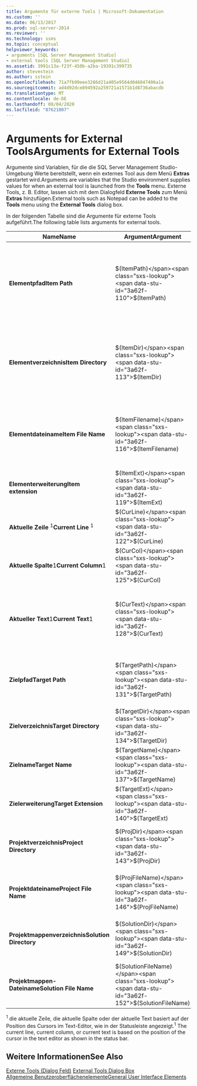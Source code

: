 ```yaml
---
title: Argumente für externe Tools | Microsoft-Dokumentation
ms.custom: ''
ms.date: 06/13/2017
ms.prod: sql-server-2014
ms.reviewer: ''
ms.technology: ssms
ms.topic: conceptual
helpviewer_keywords:
- arguments [SQL Server Management Studio]
- external tools [SQL Server Management Studio]
ms.assetid: 3991c13a-f23f-450b-a2ba-19391c399735
author: stevestein
ms.author: sstein
ms.openlocfilehash: 71a7fb99eee3286d21a405e9564d046847406a1a
ms.sourcegitcommit: ad4d92dce894592a259721a1571b1d8736abacdb
ms.translationtype: MT
ms.contentlocale: de-DE
ms.lasthandoff: 08/04/2020
ms.locfileid: "87621807"
---
```

# <a name="arguments-for-external-tools"></a><span data-ttu-id="3a62f-102">Arguments for External Tools</span><span class="sxs-lookup"><span data-stu-id="3a62f-102">Arguments for External Tools</span></span>
  <span data-ttu-id="3a62f-103">Argumente sind Variablen, für die die SQL Server Management Studio-Umgebung Werte bereitstellt, wenn ein externes Tool aus dem Menü **Extras** gestartet wird.</span><span class="sxs-lookup"><span data-stu-id="3a62f-103">Arguments are variables that the Studio environment supplies values for when an external tool is launched from the **Tools** menu.</span></span> <span data-ttu-id="3a62f-104">Externe Tools, z. B. Editor, lassen sich mit dem Dialogfeld **Externe Tools** zum Menü **Extras** hinzufügen.</span><span class="sxs-lookup"><span data-stu-id="3a62f-104">External tools such as Notepad can be added to the **Tools** menu using the **External Tools** dialog box.</span></span>  
  
 <span data-ttu-id="3a62f-105">In der folgenden Tabelle sind die Argumente für externe Tools aufgeführt.</span><span class="sxs-lookup"><span data-stu-id="3a62f-105">The following table lists arguments for external tools.</span></span>  
  
|<span data-ttu-id="3a62f-106">Name</span><span class="sxs-lookup"><span data-stu-id="3a62f-106">Name</span></span>|<span data-ttu-id="3a62f-107">Argument</span><span class="sxs-lookup"><span data-stu-id="3a62f-107">Argument</span></span>|<span data-ttu-id="3a62f-108">BESCHREIBUNG</span><span class="sxs-lookup"><span data-stu-id="3a62f-108">Description</span></span>|  
|----------|--------------|-----------------|  
|<span data-ttu-id="3a62f-109">**Elementpfad**</span><span class="sxs-lookup"><span data-stu-id="3a62f-109">**Item Path**</span></span>|<span data-ttu-id="3a62f-110">$(ItemPath)</span><span class="sxs-lookup"><span data-stu-id="3a62f-110">$(ItemPath)</span></span>|<span data-ttu-id="3a62f-111">Der vollständige Dateiname der aktuellen Quelle (definiert als Laufwerk + Pfad + Dateiname); leer, wenn ein Fenster aktiv ist, das nicht zur Quelle gehört.</span><span class="sxs-lookup"><span data-stu-id="3a62f-111">The complete file name of the current source (defined as drive + path + file name); blank if a non-source window is active.</span></span>|  
|<span data-ttu-id="3a62f-112">**Elementverzeichnis**</span><span class="sxs-lookup"><span data-stu-id="3a62f-112">**Item Directory**</span></span>|<span data-ttu-id="3a62f-113">$(ItemDir)</span><span class="sxs-lookup"><span data-stu-id="3a62f-113">$(ItemDir)</span></span>|<span data-ttu-id="3a62f-114">Das Verzeichnis der aktuellen Quelle (definiert als Laufwerk + Pfad); leer, wenn ein Fenster aktiv ist, das nicht zur Quelle gehört.</span><span class="sxs-lookup"><span data-stu-id="3a62f-114">The directory of the current source (defined as drive + path); blank if a non-source window is active.</span></span>|  
|<span data-ttu-id="3a62f-115">**Elementdateiname**</span><span class="sxs-lookup"><span data-stu-id="3a62f-115">**Item File Name**</span></span>|<span data-ttu-id="3a62f-116">$(ItemFilename)</span><span class="sxs-lookup"><span data-stu-id="3a62f-116">$(ItemFilename)</span></span>|<span data-ttu-id="3a62f-117">Der Dateiname der aktuellen Quelle (definiert als Dateiname); leer, wenn ein Fenster aktiv ist, das nicht zur Quelle gehört.</span><span class="sxs-lookup"><span data-stu-id="3a62f-117">The file name of the current source (defined as file name); blank if a non-source window is active.</span></span>|  
|<span data-ttu-id="3a62f-118">**Elementerweiterung**</span><span class="sxs-lookup"><span data-stu-id="3a62f-118">**Item extension**</span></span>|<span data-ttu-id="3a62f-119">$(ItemExt)</span><span class="sxs-lookup"><span data-stu-id="3a62f-119">$(ItemExt)</span></span>|<span data-ttu-id="3a62f-120">Die Dateinamenerweiterung der aktuellen Quelle.</span><span class="sxs-lookup"><span data-stu-id="3a62f-120">The file name extension of the current source.</span></span>|  
|<span data-ttu-id="3a62f-121">**Aktuelle Zeile** <sup>1</sup></span><span class="sxs-lookup"><span data-stu-id="3a62f-121">**Current Line** <sup>1</sup></span></span>|<span data-ttu-id="3a62f-122">$(CurLine)</span><span class="sxs-lookup"><span data-stu-id="3a62f-122">$(CurLine)</span></span>|<span data-ttu-id="3a62f-123">Die aktuelle Zeilenposition des Cursors im Editor.</span><span class="sxs-lookup"><span data-stu-id="3a62f-123">The current line position of the cursor in the editor.</span></span>|  
|<span data-ttu-id="3a62f-124">**Aktuelle Spalte**1</span><span class="sxs-lookup"><span data-stu-id="3a62f-124">**Current Column**1</span></span>|<span data-ttu-id="3a62f-125">$(CurCol)</span><span class="sxs-lookup"><span data-stu-id="3a62f-125">$(CurCol)</span></span>|<span data-ttu-id="3a62f-126">Die aktuelle Spaltenposition des Cursors im Editor.</span><span class="sxs-lookup"><span data-stu-id="3a62f-126">The current column position of the cursor in the editor.</span></span>|  
|<span data-ttu-id="3a62f-127">**Aktueller Text**1</span><span class="sxs-lookup"><span data-stu-id="3a62f-127">**Current Text**1</span></span>|<span data-ttu-id="3a62f-128">$(CurText)</span><span class="sxs-lookup"><span data-stu-id="3a62f-128">$(CurText)</span></span>|<span data-ttu-id="3a62f-129">Der aktuelle Text (das Wort unter der aktuellen Cursorposition oder eine einzeilige Auswahl, sofern vorhanden).</span><span class="sxs-lookup"><span data-stu-id="3a62f-129">The current text (the word under the current cursor position, or a single-line selection, if there is one).</span></span>|  
|<span data-ttu-id="3a62f-130">**Zielpfad**</span><span class="sxs-lookup"><span data-stu-id="3a62f-130">**Target Path**</span></span>|<span data-ttu-id="3a62f-131">$(TargetPath)</span><span class="sxs-lookup"><span data-stu-id="3a62f-131">$(TargetPath)</span></span>|<span data-ttu-id="3a62f-132">Der vollständige Dateiname des Ziels (definiert als Laufwerk + Pfad + Dateiname).</span><span class="sxs-lookup"><span data-stu-id="3a62f-132">The complete file name of the target (defined as drive + path + file name).</span></span>|  
|<span data-ttu-id="3a62f-133">**Zielverzeichnis**</span><span class="sxs-lookup"><span data-stu-id="3a62f-133">**Target Directory**</span></span>|<span data-ttu-id="3a62f-134">$(TargetDir)</span><span class="sxs-lookup"><span data-stu-id="3a62f-134">$(TargetDir)</span></span>|<span data-ttu-id="3a62f-135">Das Verzeichnis des Ziels.</span><span class="sxs-lookup"><span data-stu-id="3a62f-135">The directory of the target.</span></span>|  
|<span data-ttu-id="3a62f-136">**Zielname**</span><span class="sxs-lookup"><span data-stu-id="3a62f-136">**Target Name**</span></span>|<span data-ttu-id="3a62f-137">$(TargetName)</span><span class="sxs-lookup"><span data-stu-id="3a62f-137">$(TargetName)</span></span>|<span data-ttu-id="3a62f-138">Der Dateiname des Ziels.</span><span class="sxs-lookup"><span data-stu-id="3a62f-138">The file name of the target.</span></span>|  
|<span data-ttu-id="3a62f-139">**Zielerweiterung**</span><span class="sxs-lookup"><span data-stu-id="3a62f-139">**Target Extension**</span></span>|<span data-ttu-id="3a62f-140">$(TargetExt)</span><span class="sxs-lookup"><span data-stu-id="3a62f-140">$(TargetExt)</span></span>|<span data-ttu-id="3a62f-141">Die Dateinamenerweiterung des Ziels.</span><span class="sxs-lookup"><span data-stu-id="3a62f-141">The file name extension of the target.</span></span>|  
|<span data-ttu-id="3a62f-142">**Projektverzeichnis**</span><span class="sxs-lookup"><span data-stu-id="3a62f-142">**Project Directory**</span></span>|<span data-ttu-id="3a62f-143">$(ProjDir)</span><span class="sxs-lookup"><span data-stu-id="3a62f-143">$(ProjDir)</span></span>|<span data-ttu-id="3a62f-144">Das Verzeichnis des aktuellen Projekts (definiert als Laufwerk + Pfad).</span><span class="sxs-lookup"><span data-stu-id="3a62f-144">The directory of the current project (defined as drive + path).</span></span>|  
|<span data-ttu-id="3a62f-145">**Projektdateiname**</span><span class="sxs-lookup"><span data-stu-id="3a62f-145">**Project File Name**</span></span>|<span data-ttu-id="3a62f-146">$(ProjFileName)</span><span class="sxs-lookup"><span data-stu-id="3a62f-146">$(ProjFileName)</span></span>|<span data-ttu-id="3a62f-147">Der Dateiname des aktuellen Projekts (definiert als Laufwerk + Pfad + Dateiname).</span><span class="sxs-lookup"><span data-stu-id="3a62f-147">The file name of the current project (defined as drive + path + file name).</span></span>|  
|<span data-ttu-id="3a62f-148">**Projektmappenverzeichnis**</span><span class="sxs-lookup"><span data-stu-id="3a62f-148">**Solution Directory**</span></span>|<span data-ttu-id="3a62f-149">$(SolutionDir)</span><span class="sxs-lookup"><span data-stu-id="3a62f-149">$(SolutionDir)</span></span>|<span data-ttu-id="3a62f-150">Das Verzeichnis der aktuellen Projektmappe (definiert als Laufwerk + Pfad).</span><span class="sxs-lookup"><span data-stu-id="3a62f-150">The directory of the current solution (defined as drive + path).</span></span>|  
|<span data-ttu-id="3a62f-151">**Projektmappen-Dateiname**</span><span class="sxs-lookup"><span data-stu-id="3a62f-151">**Solution File Name**</span></span>|<span data-ttu-id="3a62f-152">$(SolutionFileName)</span><span class="sxs-lookup"><span data-stu-id="3a62f-152">$(SolutionFileName)</span></span>|<span data-ttu-id="3a62f-153">Der Dateiname der aktuellen Projektmappe (definiert als Laufwerk + Pfad + Dateiname).</span><span class="sxs-lookup"><span data-stu-id="3a62f-153">The file name of the current solution (defined as drive + path + file name).</span></span>|  
  
 <span data-ttu-id="3a62f-154"><sup>1</sup> die aktuelle Zeile, die aktuelle Spalte oder der aktuelle Text basiert auf der Position des Cursors im Text-Editor, wie in der Statusleiste angezeigt.</span><span class="sxs-lookup"><span data-stu-id="3a62f-154"><sup>1</sup> The current line, current column, or current text is based on the position of the cursor in the text editor as shown in the status bar.</span></span>  
  
## <a name="see-also"></a><span data-ttu-id="3a62f-155">Weitere Informationen</span><span class="sxs-lookup"><span data-stu-id="3a62f-155">See Also</span></span>  
 <span data-ttu-id="3a62f-156">[Externe Tools (Dialog Feld)](external-tools-dialog-box.md) </span><span class="sxs-lookup"><span data-stu-id="3a62f-156">[External Tools Dialog Box](external-tools-dialog-box.md) </span></span>  
 [<span data-ttu-id="3a62f-157">Allgemeine Benutzeroberflächenelemente</span><span class="sxs-lookup"><span data-stu-id="3a62f-157">General User Interface Elements</span></span>](general-user-interface-elements.md)  
  
  
